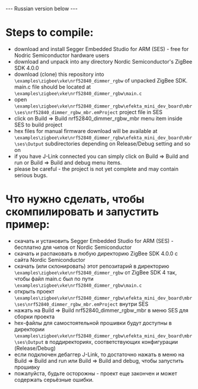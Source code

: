 --- Russian version below ---

# Steps to compile:

* download and install Segger Embedded Studio for ARM (SES) - free for Nodric Semiconductor hardware users
* download and unpack into any directory Nordic Semiconductor's ZigBee SDK 4.0.0
* download (clone) this repository into `\examples\zigbee\vke\nrf52840_dimmer_rgbw` of unpacked ZigBee SDK. main.c file should be located at `\examples\zigbee\vke\nrf52840_dimmer_rgbw\main.c`
* open `\examples\zigbee\vke\nrf52840_dimmer_rgbw\efekta_mini_dev_board\mbr\ses\nrf52840_dimmer_rgbw_mbr.emProject` project file in SES
* click on Build => Build nrf52840_dimmer_rgbw_mbr menu item inside SES to build project
* hex files for manual firmware download will be available at `\examples\zigbee\vke\nrf52840_dimmer_rgbw\efekta_mini_dev_board\mbr\ses\Output` subdirectories depending on Release/Debug setting and so on
* if you have J-Link connected you can simply click on Build => Build and run or Build => Build and debug menu items.
* please be careful - the project is not yet complete and may contain serious bugs.


# Что нужно сделать, чтобы скомпилировать и запустить пример:

* скачать и установить Segger Embedded Studio for ARM (SES) - бесплатно для чипов от Nordic Semiconductor
* скачать и распаковать в любую директорию ZigBee SDK 4.0.0 с сайта Nordic Semiconductor
* скачать (или склонировать) этот репозитарий в директорию `\examples\zigbee\vke\nrf52840_dimmer_rgbw` от ZigBee SDK 4 так, чтобы файл main.c был по пути `\examples\zigbee\vke\nrf52840_dimmer_rgbw\main.c`
* открыть проект `\examples\zigbee\vke\nrf52840_dimmer_rgbw\efekta_mini_dev_board\mbr\ses\nrf52840_dimmer_rgbw_mbr.emProject` внутри SES
* нажать на Build => Build nrf52840_dimmer_rgbw_mbr в меню SES для сборки проекта
* hex-файлы для самостоятельной прошивки будут доступны в директории `\examples\zigbee\vke\nrf52840_dimmer_rgbw\efekta_mini_dev_board\mbr\ses\Output` в поддиректориях, соответствующих конфигурации (Release/Debug)
* если подключен дебаггер J-Link, то достаточно нажать в меню на Build => Build and run или Build => Build and debug, чтобы запустить прошивку
* пожалуйста, будьте осторожны - проект еще закончен и может содержать серьёзные ошибки.
